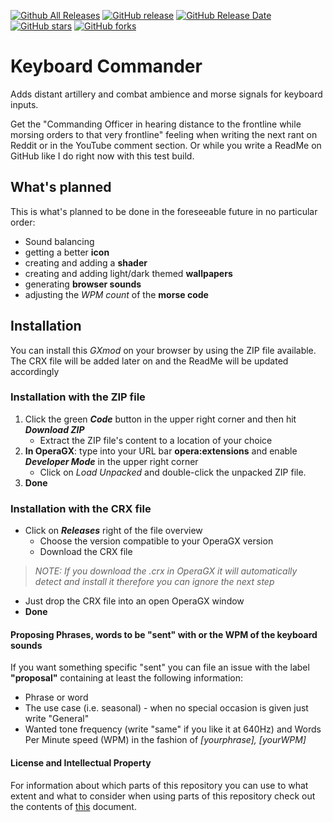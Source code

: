 [![Github All Releases](https://img.shields.io/github/downloads/Dat-Pudding/Keyboard-Commander/total.svg)](https://github.com/Dat-Pudding/Keyboard-Commander/releases)
[![GitHub release](https://img.shields.io/github/release/Dat-Pudding/Keyboard-Commander/all.svg)](https://github.com/Dat-Pudding/Keyboard-Commander/releases)
[![GitHub Release Date](https://img.shields.io/github/release-date/Dat-Pudding/Keyboard-Commander)](https://github.com/Dat-Pudding/Keyboard-Commander/releases)
[![GitHub stars](https://img.shields.io/github/stars/Dat-Pudding/Keyboard-Commander.svg)](https://github.com/Dat-Pudding/Keyboard-Commander/stargazers)
[![GitHub forks](https://img.shields.io/github/forks/Dat-Pudding/Keyboard-Commander.svg)](https://github.com/Dat-Pudding/Keyboard-Commander/network)

# **Keyboard Commander**
 Adds distant artillery and combat ambience and morse signals for keyboard inputs.
 
 Get the "Commanding Officer in hearing distance to the frontline while morsing orders to that very frontline" feeling when 
 writing the next rant on Reddit or in the YouTube comment section. Or while you write a ReadMe on GitHub like I do right now with this test build.

## What's planned
 This is what's planned to be done in the foreseeable future in no particular order:
 * Sound balancing
 * getting a better **icon**
 * creating and adding a **shader**
 * creating and adding light/dark themed **wallpapers**
 * generating **browser sounds**
 * adjusting the *WPM count* of the **morse code**

## Installation
 You can install this *GXmod* on your browser by using the ZIP file available. The CRX file will be added later on and
 the ReadMe will be updated accordingly

### Installation with the ZIP file
 1. Click the green __*Code*__ button in the upper right corner and then hit __*Download ZIP*__
    - Extract the ZIP file's content to a location of your choice
 2. **In OperaGX**: type into your URL bar **opera:extensions** and enable __*Developer Mode*__ in the upper right corner
    - Click on *Load Unpacked* and double-click the unpacked ZIP file.
 3. **Done**

### Installation with the CRX file
 * Click on __*Releases*__ right of the file overview
    - Choose the version compatible to your OperaGX version
    - Download the CRX file


 > *NOTE: If you download the .crx in OperaGX it will automatically detect and install it therefore you can ignore the next step*
 * Just drop the CRX file into an open OperaGX window
 * **Done**


#### Proposing Phrases, words to be "sent" with or the WPM of the keyboard sounds
 If you want something specific "sent" you can file an issue with the label **"proposal"** containing at least the following information:
 * Phrase or word
 * The use case (i.e. seasonal) - when no special occasion is given just write "General"
 * Wanted tone frequency (write "same" if you like it at 640Hz) and Words Per Minute speed (WPM) in the fashion of *[yourphrase], [yourWPM]*



#### License and Intellectual Property
 For information about which parts of this repository you can use to what extent and what to consider when 
 using parts of this repository check out the contents of [this](license.txt) document.
